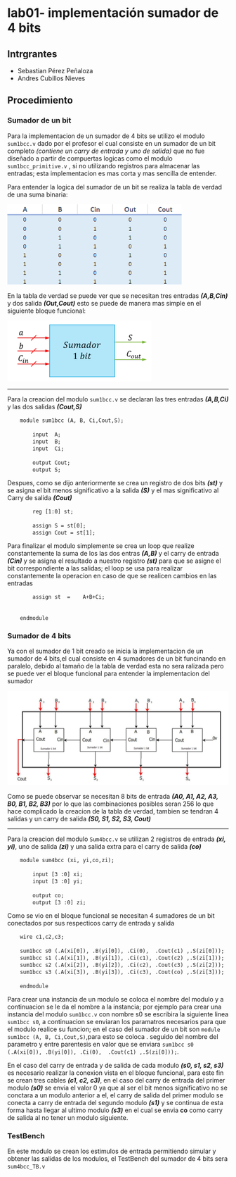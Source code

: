 # lab01- implementación sumador de 4 bits

## Intrgrantes

* Sebastian Pérez Peñaloza
* Andres Cubillos Nieves

## Procedimiento

### Sumador de un bit

Para la implementacion de un sumador de 4 bits se utilizo el modulo `sum1bcc.v` dado por el profesor el cual consiste 
en un sumador de un bit completo *(contiene un carry de entrada y uno de salida)* que no fue diseñado a partir de compuertas
logicas como el modulo `sum1bcc_primitive.v` , si no utilizando registros para almacenar las entradas; esta implementacion es 
mas corta y mas sencilla de entender.

Para entender la logica del sumador de un bit se realiza la tabla de verdad de una suma binaria:  

![Tabla de Verdad Sumador de 1bit](tabla.PNG)

En la tabla de verdad se puede ver que se necesitan tres entradas ***(A,B,Cin)*** y dos salida ***(Out,Cout)*** esto se puede de manera 
mas simple en el siguiente bloque funcional:

![Bloque Funcional Sumador de 1bit](1bit.PNG)

---

Para la creacion del modulo `sum1bcc.v` se declaran las tres entradas ***(A,B,Ci)*** y las dos salidas ***(Cout,S)***

~~~
	module sum1bcc (A, B, Ci,Cout,S);
	
		input  A;
  		input  B;
  		input  Ci;
  		
		output Cout;
  		output S;
~~~

Despues, como se dijo anteriormente se crea un registro de dos bits ***(st)*** y se asigna el bit menos significativo a la salida ***(S)***
y el mas significativo al Carry de salida ***(Cout)***  

~~~
		reg [1:0] st;

  		assign S = st[0];
  		assign Cout = st[1];
~~~

Para finalizar el modulo simplemente se crea un loop que realize constantemente la  suma de los las dos entras ***(A,B)*** y el carry 
de entrada ***(Cin)*** y se asigna el resultado a nuestro registro ***(st)*** para que se asigne el bit correspondiente a las salidas; el loop se
usa para realizar constantemente la operacion en caso de que se realicen cambios en las entradas

~~~
		assign st  = 	A+B+Ci;
 
  
	endmodule 
~~~

### Sumador de 4 bits

Ya con el sumador de 1 bit creado se inicia la implementacion de un sumador de 4 bits,el cual consiste en 4 sumadores de un bit funcinando en paralelo,
debido al tamaño de la tabla de verdad esta no sera ralizada pero se puede ver el bloque funcional para entender la implementacion del sumador

![Bloque Funcional Sumador de 4bits](4bits.PNG)

Como se puede observar se necesitan 8 bits de entrada ***(A0, A1, A2, A3, B0, B1, B2, B3)*** por lo que las combinaciones posibles seran 256 lo que hace 
complicado la creacion de la tabla de verdad, tambien se tendran 4 salidas y un carry de salida ***(S0, S1, S2, S3, Cout)***

---

Para la creacion del modulo `Sum4bcc.v` se utilizan 2 registros de entrada ***(xi, yi)***, uno de salida ***(zi)*** y una salida extra para el carry de salida ***(co)***

~~~
	module sum4bcc (xi, yi,co,zi);

		input [3 :0] xi;
  		input [3 :0] yi;
  		
		output co;
  		output [3 :0] zi;
~~~

Como se vio en el bloque funcional se necesitan 4 sumadores de un bit conectados por sus respecticos carry de entrada y salida

~~~
	wire c1,c2,c3;
  
	sum1bcc s0 (.A(xi[0]), .B(yi[0]), .Ci(0),  .Cout(c1) ,.S(zi[0]));
  	sum1bcc s1 (.A(xi[1]), .B(yi[1]), .Ci(c1), .Cout(c2) ,.S(zi[1]));
  	sum1bcc s2 (.A(xi[2]), .B(yi[2]), .Ci(c2), .Cout(c3) ,.S(zi[2]));
  	sum1bcc s3 (.A(xi[3]), .B(yi[3]), .Ci(c3), .Cout(co) ,.S(zi[3]));

	endmodule
~~~

Para crear una instancia de un modulo se coloca el nombre del modulo y a continuacion se le da el nombre a la instancia; por ejemplo para crear 
una instancia del modulo `sum1bcc.v` con nombre s0 se escribira la siguiente linea `sum1bcc s0`, a continuacion se enviaran los paramatros necesarios para que el modulo 
realice su funcion; en el caso del sumador de un bit son `module sum1bcc (A, B, Ci,Cout,S)`,para esto se coloca . seguido del nombre del parametro y entre parentesis en valor que 
se enviara `sum1bcc s0 (.A(xi[0]), .B(yi[0]), .Ci(0),  .Cout(c1) ,.S(zi[0]));`.

En el caso del carry de entrada y de salida de cada modulo ***(s0, s1, s2, s3)*** es necesario realizar la conexion vista en el bloque funcional, para este fin se crean tres cables
***(c1, c2, c3)***, en el caso del carry de entrada del primer modulo ***(s0)*** se envia el valor 0 ya que al ser el bit menos significativo no se conctara a un modulo anterior a el,
el carry de salida del primer modulo se conecta a carry de entrada del segundo modulo ***(s1)*** y se continua de esta forma hasta llegar al ultimo modulo ***(s3)*** en el cual se envia **co**
como carry de salida al no tener un modulo siguiente.
 
### TestBench

En este modulo se crean los estimulos de entrada permitiendo simular y obtener las salidas de los modulos, el TestBench del sumador de 4 bits sera `sum4bcc_TB.v`